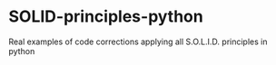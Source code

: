 # SOLID-principles-python
Real examples of code corrections applying all S.O.L.I.D. principles in python
